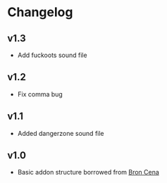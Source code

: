 # Changelog

## v1.3

* Add fuckoots sound file

## v1.2

* Fix comma bug

## v1.1

* Added dangerzone sound file

## v1.0

* Basic addon structure borrowed from [Bron Cena](https://github.com/SadRobotGG/BronCena)
